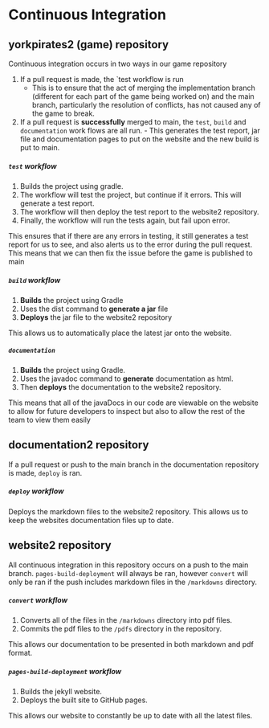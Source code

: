 
# Continuous Integration 

## yorkpirates2 (game) repository 
Continuous integration occurs in two ways in our game repository 
  1. If a pull request is made, the `test  workflow is run
     - This is to ensure that the act of merging the implementation branch (different for each part of the game being worked on) and the main branch, particularly the resolution of conflicts, has not caused any of the game to break. 
  2. If a pull request is **successfully** merged to main, the `test`, `build` and `documentation` work flows are all run. 
    - This generates the test report, jar file and documentation pages to put on the website and the new build is put to main. 
##### `test` workflow
 1.  Builds the project using gradle.
 2.  The workflow will test the project, but continue if it errors. This will generate a test report.
 3.  The workflow will then deploy the test report to the website2 repository.
 4.  Finally, the workflow will run the tests again, but fail upon error.

This ensures that if there are any errors in testing, it still generates a test report for us to see, and also alerts us to the error during the pull request. This means that we can then fix the issue before the game is published to main 
##### `build` workflow
1. **Builds** the project using Gradle
2. Uses the dist command to **generate a jar** file
3.  **Deploys** the jar file to the website2 repository

This allows us to automatically place the latest jar onto the website.
##### `documentation`
  1. **Builds** the project using Gradle. 
  2. Uses the javadoc command to **generate** documentation as html.
  3. Then **deploys** the documentation to the website2 repository.

This means that all of the javaDocs in our code are viewable on the website to allow for future developers to inspect but also to allow the rest of the team to view them easily
## documentation2 repository
If a pull request or push to the main branch in the documentation repository is made, `deploy` is ran.
##### `deploy` workflow
Deploys the markdown files to the website2 repository. This allows us to keep the websites documentation files up to date.
## website2 repository
All continuous integration in this repository occurs on a push to the main branch.
`pages-build-deployment` will always be ran, however `convert` will only be ran if the push includes markdown files in the `/markdowns` directory.
##### `convert` workflow 
  1.  Converts all of the files in the `/markdowns` directory into pdf files.
  2.  Commits the pdf files to the `/pdfs` directory in the repository.

This allows our documentation to be presented in both markdown and pdf format.
##### `pages-build-deployment` workflow
  1.  Builds the jekyll website.
  2.  Deploys the built site to GitHub pages.

This allows our website to constantly be up to date with all the latest files.

